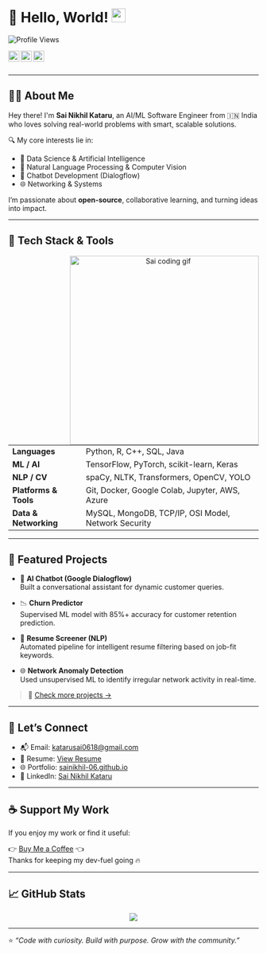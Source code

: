 # 👋 Hello, World! <img src="https://media.giphy.com/media/hvRJCLFzcasrR4ia7z/giphy.gif" width="28px">

![Profile Views](https://komarev.com/ghpvc/?username=SaiNikhil-06&label=Visitors&color=0e75b6&style=flat-square)

<a href="https://www.linkedin.com/in/sainikhil-katara/">
  <img align="left" alt="LinkedIn" width="22px" src="https://upload.wikimedia.org/wikipedia/commons/8/81/LinkedIn_icon.svg" />
</a>
<a href="https://github.com/SaiNikhil-06">
  <img align="left" alt="GitHub" width="22px" src="https://edent.github.io/SuperTinyIcons/images/png/github.png" />
</a>
<a href="https://www.instagram.com/nik_hill_insta/">
  <img align="left" alt="Instagram" width="22px" src="https://edent.github.io/SuperTinyIcons/images/svg/instagram.svg" />
</a>

<br/><br/>

---

## 👨‍💻 About Me

Hey there! I'm **Sai Nikhil Kataru**, an AI/ML Software Engineer from 🇮🇳 India who loves solving real-world problems with smart, scalable solutions.

🔍 My core interests lie in:
- 🤖 Data Science & Artificial Intelligence
- 🧠 Natural Language Processing & Computer Vision
- 💬 Chatbot Development (Dialogflow)
- 🌐 Networking & Systems

I’m passionate about **open-source**, collaborative learning, and turning ideas into impact.

---

## 🧰 Tech Stack & Tools

<div align="center">

<img align="right" src="ds4.gif" alt="Sai coding gif" width="380"/>

<table>
  <tr>
    <td><strong>Languages</strong></td>
    <td>Python, R, C++, SQL, Java</td>
  </tr>
  <tr>
    <td><strong>ML / AI</strong></td>
    <td>TensorFlow, PyTorch, scikit-learn, Keras</td>
  </tr>
  <tr>
    <td><strong>NLP / CV</strong></td>
    <td>spaCy, NLTK, Transformers, OpenCV, YOLO</td>
  </tr>
  <tr>
    <td><strong>Platforms & Tools</strong></td>
    <td>Git, Docker, Google Colab, Jupyter, AWS, Azure</td>
  </tr>
  <tr>
    <td><strong>Data & Networking</strong></td>
    <td>MySQL, MongoDB, TCP/IP, OSI Model, Network Security</td>
  </tr>
</table>

</div>

---

## 📂 Featured Projects

- 🤖 **AI Chatbot (Google Dialogflow)**  
  Built a conversational assistant for dynamic customer queries.

- 📉 **Churn Predictor**  
  Supervised ML model with 85%+ accuracy for customer retention prediction.

- 📄 **Resume Screener (NLP)**  
  Automated pipeline for intelligent resume filtering based on job-fit keywords.

- 🌐 **Network Anomaly Detection**  
  Used unsupervised ML to identify irregular network activity in real-time.

> 🧠 [Check more projects →](https://github.com/SaiNikhil-06?tab=repositories)

---

## 🤝 Let’s Connect

- 📬 Email: [katarusai0618@gmail.com](mailto:katarusai0618@gmail.com)  
- 💼 Resume: [View Resume](https://drive.google.com/file/d/1MVqNdKgeYpHFREFNq2FKQUdsKlYcKFJV/view?usp=share_link)  
- 🌐 Portfolio: [sainikhil-06.github.io](https://sainikhil-06.github.io)  
- 🔗 LinkedIn: [Sai Nikhil Kataru](https://www.linkedin.com/in/sainikhil-katara/)

---

## ☕ Support My Work

If you enjoy my work or find it useful:

👉 [Buy Me a Coffee](https://www.buymeacoffee.com/SaiNRK) 👈  
Thanks for keeping my dev-fuel going 🔥

---

## 📈 GitHub Stats

<p align="center">
  <img src="https://github-readme-stats.vercel.app/api?username=SaiNikhil-06&show_icons=true&theme=dracula&count_private=true" />
</p>

---

⭐ *“Code with curiosity. Build with purpose. Grow with the community.”*
